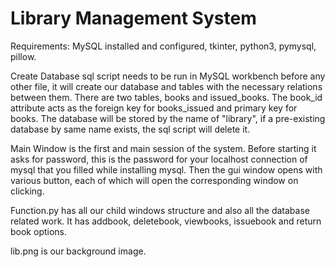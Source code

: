 # Library Management System

Requirements: MySQL installed and configured, tkinter, python3, pymysql, pillow.

Create Database sql script needs to be run in MySQL workbench before any other file, it will create our database and tables
with the necessary relations between them. There are two tables, books and issued_books. The book_id attribute acts as the foreign key for books_issued 
and primary key for books. The database will be stored by the name of "library", if a pre-existing database by same name exists, the sql script will delete it.

Main Window is the first and main session of the system. Before starting it asks for password, this is the password for your localhost connection of mysql that
you filled while installing mysql. Then the gui window opens with various button, each of which will open the corresponding window on clicking.

Function.py has all our child windows structure and also all the database related work. It has addbook, deletebook, viewbooks, issuebook and return book options.

lib.png is our background image. 
